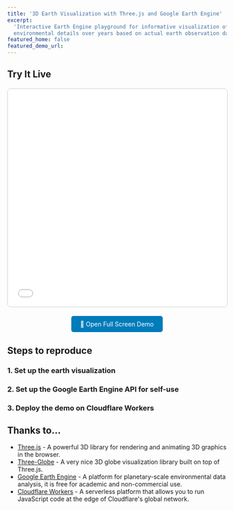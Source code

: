```yaml
---
title: '3D Earth Visualization with Three.js and Google Earth Engine'
excerpt:
  'Interactive Earth Engine playground for informative visualization of
  environmental details over years based on actual earth observation data.'
featured_home: false
featured_demo_url:
---
```


## Try It Live

<div style="text-align: center; margin: 20px 0;">
  <iframe
    src="/assets/demos/earth-visualize/index.html"
    width="100%"
    height="500px"
    style="border: 1px solid #ccc; border-radius: 8px;"
    frameborder="0">
    Your browser does not support iframes.
    <a href="/assets/demos/earth-visualize/index.html" target="_blank">Open demo in new window</a>
  </iframe>
</div>

<div style="text-align: center; margin: 10px 0;">
  <a href="/assets/demos/earth-visualize/index.html" target="_blank" style="display: inline-block; padding: 10px 20px; background-color: #007cba; color: white; text-decoration: none; border-radius: 5px;">🚀 Open Full Screen Demo</a>
</div>

## Steps to reproduce

### 1. Set up the earth visualization

### 2. Set up the Google Earth Engine API for self-use

### 3. Deploy the demo on Cloudflare Workers

## Thanks to...

- [Three.js](https://threejs.org/) - A powerful 3D library for rendering and
  animating 3D graphics in the browser.
- [Three-Globe](https://github.com/vasturiano/three-globe) - A very nice 3D
  globe visualization library built on top of Three.js.
- [Google Earth Engine](https://earthengine.google.com/) - A platform for
  planetary-scale environmental data analysis, it is free for academic and
  non-commercial use.
- [Cloudflare Workers](https://workers.cloudflare.com/) - A serverless platform
  that allows you to run JavaScript code at the edge of Cloudflare's global
  network.

